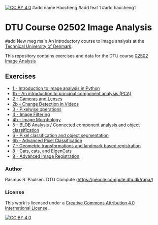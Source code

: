 [![CC BY 4.0][cc-by-shield]][cc-by]
#add name Haocheng
#add feat 1
#add haocheng1
# DTU Course 02502 Image Analysis
#add New meg main
An introductory course to image analysis at the [Technical University of Denmark](https://www.dtu.dk/).

This repository contains exercises and data for the DTU course [02502 Image Analysis](http://courses.compute.dtu.dk/02502/)

## Exercises

- [1 - Introduction to image analysis in Python](exercises/ex1-IntroductionToImageAnalysis)
- [1b - An introduction to principal component analysis (PCA)](exercises/ex1b-PCA)
- [2 - Cameras and Lenses](exercises/ex2-CamerasAndLenses)
- [2b - Change Detection in Videos](exercises/ex2b-ChangeDetectionInVideos)
- [3 - Pixelwise operations](exercises/ex3-PixelwiseOperations)
- [4 - Image Filtering](exercises/ex4-ImageFiltering)
- [4b - Image Morphology](exercises/ex4b-ImageMorphology)
- [5 - BLOB Analysis / Connected component analysis and object classification](exercises/ex5-BLOBAnalysis/)
- [6 - Pixel classification and object segmentation](exercises/ex6-PixelClassificationAndObjectSegmentation)
- [6b - Advanced Pixel Classification](exercises/ex6b-AdvancedPixelClassification)
- [7 - Geometric transformations and landmark based registration](exercises/Ex7-GeometricTransformationsAndRegistration)
- [8 - Cats, cats, and EigenCats](exercises/ex8-CatsCatsCats)
- [9 - Advanced Image Registration](exercises/ex9-AdvancedRegistration)

### Author

Rasmus R. Paulsen. DTU Compute (https://people.compute.dtu.dk/rapa/)

### License

This work is licensed under a
[Creative Commons Attribution 4.0 International License][cc-by].

[![CC BY 4.0][cc-by-image]][cc-by]

[cc-by]: http://creativecommons.org/licenses/by/4.0/
[cc-by-image]: https://i.creativecommons.org/l/by/4.0/88x31.png
[cc-by-shield]: https://img.shields.io/badge/License-CC%20BY%204.0-lightgrey.svg
